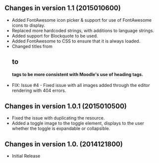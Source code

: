 Changes in version 1.1 (2015010600)
----------
- Added FontAwesome icon picker & support for use of FontAwesome icons to display.
- Replaced more hardcoded strings, with additions to language strings.
- Added support for Blockquote to be used.
- Added FontAwesome to CSS to ensure that it is always loaded.
- Changed titles from <h2> to <h4> tags to be more consistent with Moodle's use of heading tags.
- FIX: Issue #4 - Fixed issue with all images added through the editor rendering with 404 errors.

Changes in version 1.0.1 (2015010500)
----------
- Fixed the issue with duplicating the resource.
- Added a toggle image to the toggle element, displays to the user whether the toggle is expandable or collapsible.

Changes in version 1.0. (2014121800)
----------
- Initial Release